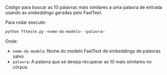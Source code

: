 Código para buscar as 10 palavras mais similares a uma palavra de entrada usando as *embeddings* geradas pelo FastText. 

Para rodar execute:
```bash
python ftteste.py <nome-do-modelo> <palavra>
```
Onde:
- `nome-do-modelo`: Nome do modelo FastText de embeddings de palavras salvo
- `palavra`: A palavra que se deseja recuperar as 10 mais similares no córpus
